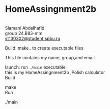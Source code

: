 # HomeAssingnment2b
</br>Slamani Abdelhafid
</br>group 24.B83-mm 
</br>st130302@student.spbu.ru

Build: make.. to create executable files

This file contains my name, group,and email.

 launch: run `./main` executable 
 </br>this is my HomeAssingnment2b ,Polish calculator
 </br>Build

make
 </br>Run

./main